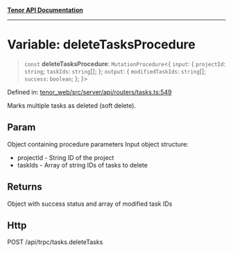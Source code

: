 [**Tenor API Documentation**](../../README.md)

***

# Variable: deleteTasksProcedure

> `const` **deleteTasksProcedure**: `MutationProcedure`\<\{ `input`: \{ `projectId`: `string`; `taskIds`: `string`[]; \}; `output`: \{ `modifiedTaskIds`: `string`[]; `success`: `boolean`; \}; \}\>

Defined in: [tenor\_web/src/server/api/routers/tasks.ts:549](https://github.com/Apantli/Tenor/blob/293d0ddb2d5307c4150fcd161249995fd5278c7d/tenor_web/src/server/api/routers/tasks.ts#L549)

Marks multiple tasks as deleted (soft delete).

## Param

Object containing procedure parameters
Input object structure:
- projectId - String ID of the project
- taskIds - Array of string IDs of tasks to delete

## Returns

Object with success status and array of modified task IDs

## Http

POST /api/trpc/tasks.deleteTasks
